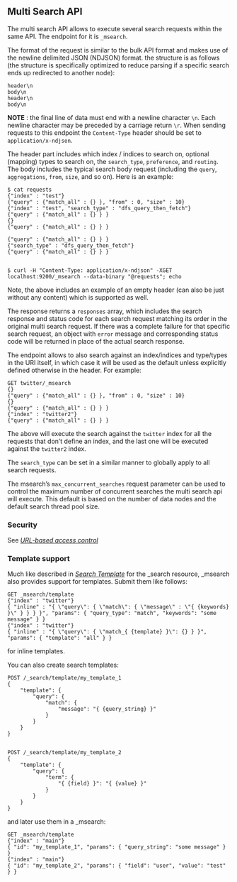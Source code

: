 ## Multi Search API

The multi search API allows to execute several search requests within the same API. The endpoint for it is `_msearch`.

The format of the request is similar to the bulk API format and makes use of the newline delimited JSON (NDJSON) format. the structure is as follows (the structure is specifically optimized to reduce parsing if a specific search ends up redirected to another node):
    
    
    header\n
    body\n
    header\n
    body\n

 **NOTE** : the final line of data must end with a newline character `\n`. Each newline character may be preceded by a carriage return `\r`. When sending requests to this endpoint the `Content-Type` header should be set to `application/x-ndjson`.

The header part includes which index / indices to search on, optional (mapping) types to search on, the `search_type`, `preference`, and `routing`. The body includes the typical search body request (including the `query`, `aggregations`, `from`, `size`, and so on). Here is an example:
    
    
    $ cat requests
    {"index" : "test"}
    {"query" : {"match_all" : {} }, "from" : 0, "size" : 10}
    {"index" : "test", "search_type" : "dfs_query_then_fetch"}
    {"query" : {"match_all" : {} } }
    {}
    {"query" : {"match_all" : {} } }
    
    {"query" : {"match_all" : {} } }
    {"search_type" : "dfs_query_then_fetch"}
    {"query" : {"match_all" : {} } }
    
    
    $ curl -H "Content-Type: application/x-ndjson" -XGET localhost:9200/_msearch --data-binary "@requests"; echo

Note, the above includes an example of an empty header (can also be just without any content) which is supported as well.

The response returns a `responses` array, which includes the search response and status code for each search request matching its order in the original multi search request. If there was a complete failure for that specific search request, an object with `error` message and corresponding status code will be returned in place of the actual search response.

The endpoint allows to also search against an index/indices and type/types in the URI itself, in which case it will be used as the default unless explicitly defined otherwise in the header. For example:
    
    
    GET twitter/_msearch
    {}
    {"query" : {"match_all" : {} }, "from" : 0, "size" : 10}
    {}
    {"query" : {"match_all" : {} } }
    {"index" : "twitter2"}
    {"query" : {"match_all" : {} } }

The above will execute the search against the `twitter` index for all the requests that don’t define an index, and the last one will be executed against the `twitter2` index.

The `search_type` can be set in a similar manner to globally apply to all search requests.

The msearch’s `max_concurrent_searches` request parameter can be used to control the maximum number of concurrent searches the multi search api will execute. This default is based on the number of data nodes and the default search thread pool size.

### Security

See [_URL-based access control_](url-access-control.html "URL-based access control")

### Template support

Much like described in [_Search Template_](search-template.html "Search Template") for the _search resource, _msearch also provides support for templates. Submit them like follows:
    
    
    GET _msearch/template
    {"index" : "twitter"}
    { "inline" : "{ \"query\": { \"match\": { \"message\" : \"{ {keywords} }\" } } } }", "params": { "query_type": "match", "keywords": "some message" } }
    {"index" : "twitter"}
    { "inline" : "{ \"query\": { \"match_{ {template} }\": {} } }", "params": { "template": "all" } }

for inline templates.

You can also create search templates:
    
    
    POST /_search/template/my_template_1
    {
        "template": {
            "query": {
                "match": {
                    "message": "{ {query_string} }"
                }
            }
        }
    }
    
    
    POST /_search/template/my_template_2
    {
        "template": {
            "query": {
                "term": {
                    "{ {field} }": "{ {value} }"
                }
            }
        }
    }

and later use them in a _msearch:
    
    
    GET _msearch/template
    {"index" : "main"}
    { "id": "my_template_1", "params": { "query_string": "some message" } }
    {"index" : "main"}
    { "id": "my_template_2", "params": { "field": "user", "value": "test" } }
